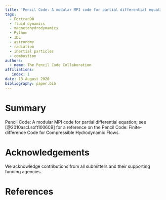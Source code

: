 ```yaml
---
title: 'Pencil Code: A modular MPI code for partial differential equation'
tags:
  - Fortran90
  - fluid dynamics
  - magnetohydrodynamics
  - Python
  - IDL
  - astronomy
  - radiation
  - inertial particles
  - combustion
authors:
  - name: The Pencil Code Collaboration
affiliations:
   index: 1
date: 13 August 2020
bibliography: paper.bib
---
```


# Summary

Pencil Code: A modular MPI code for partial differential equation;
see [@2010ascl.soft10060B] for a reference on the
Pencil Code: Finite-difference Code for Compressible Hydrodynamic Flows.

# Acknowledgements

We acknowledge contributions from all submitters and their supporting
funding agencies.

# References
